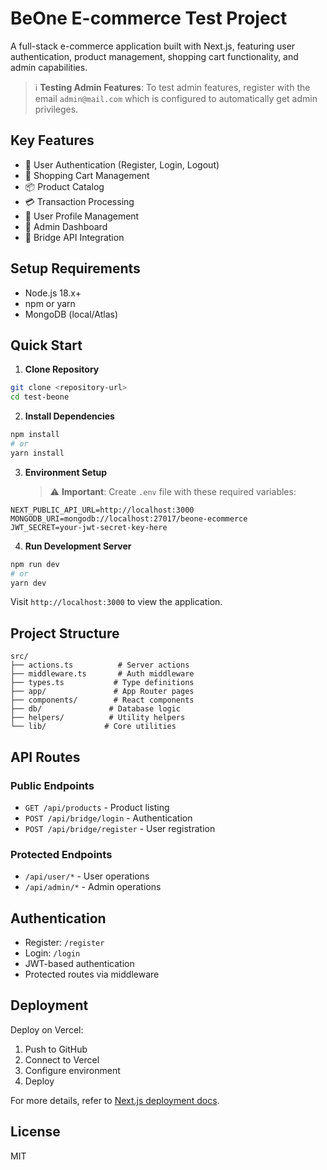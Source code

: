 # BeOne E-commerce Test Project

A full-stack e-commerce application built with Next.js, featuring user authentication, product management, shopping cart functionality, and admin capabilities.

> ℹ️ **Testing Admin Features**: To test admin features, register with the email `admin@mail.com` which is configured to automatically get admin privileges.

## Key Features

- 🔐 User Authentication (Register, Login, Logout)
- 🛒 Shopping Cart Management
- 📦 Product Catalog
- 💳 Transaction Processing
- 👤 User Profile Management
- 🔑 Admin Dashboard
- 🔄 Bridge API Integration

## Setup Requirements

- Node.js 18.x+
- npm or yarn
- MongoDB (local/Atlas)

## Quick Start

1. **Clone Repository**

```bash
git clone <repository-url>
cd test-beone
```

2. **Install Dependencies**

```bash
npm install
# or
yarn install
```

3. **Environment Setup**
   > ⚠️ **Important**: Create `.env` file with these required variables:

```env
NEXT_PUBLIC_API_URL=http://localhost:3000
MONGODB_URI=mongodb://localhost:27017/beone-ecommerce
JWT_SECRET=your-jwt-secret-key-here
```

4. **Run Development Server**

```bash
npm run dev
# or
yarn dev
```

Visit `http://localhost:3000` to view the application.

## Project Structure

```plaintext
src/
├── actions.ts          # Server actions
├── middleware.ts       # Auth middleware
├── types.ts           # Type definitions
├── app/               # App Router pages
├── components/        # React components
├── db/               # Database logic
├── helpers/          # Utility helpers
└── lib/             # Core utilities
```

## API Routes

### Public Endpoints

- `GET /api/products` - Product listing
- `POST /api/bridge/login` - Authentication
- `POST /api/bridge/register` - User registration

### Protected Endpoints

- `/api/user/*` - User operations
- `/api/admin/*` - Admin operations

## Authentication

- Register: `/register`
- Login: `/login`
- JWT-based authentication
- Protected routes via middleware

## Deployment

Deploy on Vercel:

1. Push to GitHub
2. Connect to Vercel
3. Configure environment
4. Deploy

For more details, refer to [Next.js deployment docs](https://nextjs.org/docs/deployment).

## License

MIT

